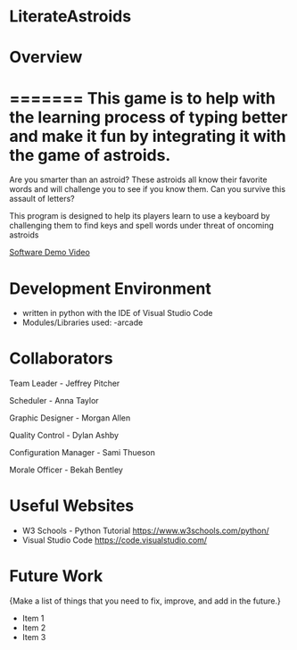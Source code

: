 # LiterateAstroids

# Overview
=======
This game is to help with the learning process of typing better and make it fun by integrating it with the game of astroids. 
=======
Are you smarter than an astroid? These astroids all know their favorite words and will challenge you to see if you know them. Can you survive this assault of letters?

This program is designed to help its players learn to use a keyboard by challenging them to find keys and spell words under threat of oncoming astroids


[Software Demo Video](http://youtube.link.goes.here)

# Development Environment

 - written in python with the IDE of Visual Studio Code
 - Modules/Libraries used: 
    -arcade

# Collaborators


Team Leader - Jeffrey Pitcher 

Scheduler - Anna Taylor  

Graphic Designer - Morgan Allen 

Quality Control - Dylan Ashby 

Configuration Manager - Sami Thueson 

Morale Officer - Bekah Bentley 


# Useful Websites

* W3 Schools - Python Tutorial https://www.w3schools.com/python/
* Visual Studio Code https://code.visualstudio.com/

# Future Work

{Make a list of things that you need to fix, improve, and add in the future.}
* Item 1
* Item 2
* Item 3
